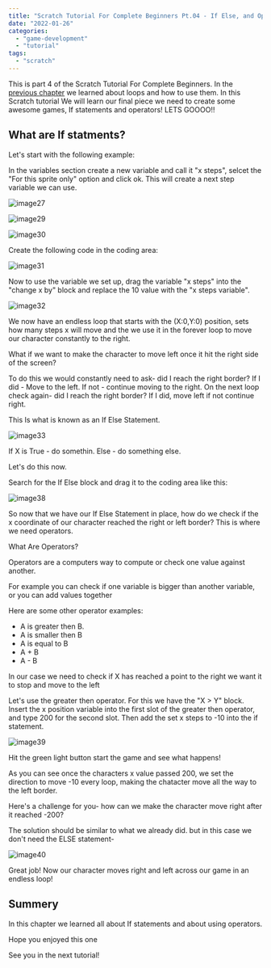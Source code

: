 ```yaml
---
title: "Scratch Tutorial For Complete Beginners Pt.04 - If Else, and Operators"
date: "2022-01-26"
categories: 
  - "game-development"
  - "tutorial"
tags: 
  - "scratch"
---
```


This is part 4 of the Scratch Tutorial For Complete Beginners. In the [previous chapter](https://thinkcodeplay.com/scratch-tutorial-part-3-the-game-loop/) we learned about loops and how to use them. In this Scratch tutorial We will learn our final piece we need to create some awesome games, If statements and operators! LETS GOOOO!!

## What are If statments?

Let's start with the following example:

In the variables section create a new variable and call it "x steps", selcet the "For this sprite only" option and click ok. This will create a next step variable we can use.

![image27](../../../../../../../static/from-blog/2022/01/2022-01-26-scratch-tutorial-for-complete-beginners-part4/../../../../../../../static/from-blog/2022/01/2022-01-26-scratch-tutorial-for-complete-beginners-part4/images/image-27.png)

![image29](../../../../../../../static/from-blog/2022/01/2022-01-26-scratch-tutorial-for-complete-beginners-part4/images/image-29.png)

![image30](../../../../../../../static/from-blog/2022/01/2022-01-26-scratch-tutorial-for-complete-beginners-part4/images/image-30.png)

Create the following code in the coding area:

![image31](../../../../../../../static/from-blog/2022/01/2022-01-26-scratch-tutorial-for-complete-beginners-part4/images/image-31.png)

Now to use the variable we set up, drag the variable "x steps" into the "change x by" block and replace the 10 value with the "x steps variable".

![image32](../../../../../../../static/from-blog/2022/01/2022-01-26-scratch-tutorial-for-complete-beginners-part4/images/image-32.png)

We now have an endless loop that starts with the (X:0,Y:0) position, sets how many steps x will move and the we use it in the forever loop to move our character constantly to the right.

What if we want to make the character to move left once it hit the right side of the screen?

To do this we would constantly need to ask- did I reach the right border? If I did - Move to the left. If not - continue moving to the right. On the next loop check again- did I reach the right border? If I did, move left if not continue right.

This Is what is known as an If Else Statement.

![image33](../../../../../../../static/from-blog/2022/01/2022-01-26-scratch-tutorial-for-complete-beginners-part4/images/image-33.png)

If X is True - do somethin. Else - do something else.

Let's do this now.

Search for the If Else block and drag it to the coding area like this:

![image38](../../../../../../../static/from-blog/2022/01/2022-01-26-scratch-tutorial-for-complete-beginners-part4/images/image-38.png)

So now that we have our If Else Statement in place, how do we check if the x coordinate of our character reached the right or left border? This is where we need operators.

What Are Operators?

Operators are a computers way to compute or check one value against another.

For example you can check if one variable is bigger than another variable, or you can add values together

Here are some other operator examples:

- A is greater then B.
- A is smaller then B
- A is equal to B
- A + B
- A - B

In our case we need to check if X has reached a point to the right we want it to stop and move to the left

Let's use the greater then operator. For this we have the "X > Y" block. Insert the x position variable into the first slot of the greater then operator, and type 200 for the second slot. Then add the set x steps to -10 into the if statement.

![image39](../../../../../../../static/from-blog/2022/01/2022-01-26-scratch-tutorial-for-complete-beginners-part4/images/image-39.png)

Hit the green light button start the game and see what happens!

As you can see once the characters x value passed 200, we set the direction to move -10 every loop, making the chatacter move all the way to the left border.

Here's a challenge for you- how can we make the character move right after it reached -200?

The solution should be similar to what we already did. but in this case we don't need the ELSE statement-

![image40](../../../../../../../static/from-blog/2022/01/2022-01-26-scratch-tutorial-for-complete-beginners-part4/images/image-40.png)

Great job! Now our character moves right and left across our game in an endless loop!

## Summery

In this chapter we learned all about If statements and about using operators.

Hope you enjoyed this one

See you in the next tutorial!
